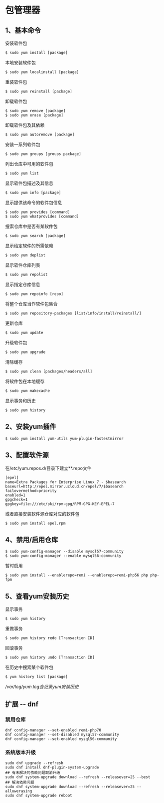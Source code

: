 # 包管理器

## 1、基本命令

安装软件包

````
$ sudo yum install [package]
````

本地安装软件包

````
$ sudo yum localinstall [package]
````

重装软件包

````
$ sudo yum reinstall [package]
````
卸载软件包

````
$ sudo yum remove [package]
$ sudo yum erase [package]
````

卸载软件包及其依赖

````
$ sudo yum autoremove [package]
````

安装一系列软件包

````
$ sudo yum groups [groups package]
````

列出仓库中可用的软件包

````
$ sudo yum list
````

显示软件包描述及其信息

````
$ sudo yum info [package]
````

显示提供该命令的软件包信息

````
$ sudo yum provides [command]
$ sudo yum whatprovides [command]
````

搜索仓库中是否有某软件包

````
$ sudo yum search [package]
````

显示给定软件的所需依赖

````
$ sudo yum deplist
````

显示软件仓库列表

````
$ sudo yum repolist
````

显示指定仓库信息

````
$ sudo yum repoinfo [repo]
````

将整个仓库当作软件包集合

````
$ sudo yum repository-packages [list/info/install/reinstall/]
````

更新仓库

````
$ sudo yum update
````

升级软件包

````
$ sudo yum upgrade
````

清除缓存

````
$ sudo yum clean [packages/headers/all]
````

将软件包在本地缓存

````
$ sudo yum makecache
````

显示事务和历史

````
$ sudo yum history
````

## 2、安装yum插件

````
$ sudo yum install yum-utils yum-plugin-fastestmirror
````

## 3、配置软件源

在/etc/yum.repos.d/目录下建立**.repo文件

````
[epel]
name=Extra Packages for Enterprise Linux 7 - $basearch
baseurl=http://epel.mirror.ucloud.cn/epel/7/$basearch
failovermethod=priority
enabled=1
gpgcheck=1
gpgkey=file:///etc/pki/rpm-gpg/RPM-GPG-KEY-EPEL-7
````

或者直接安装软件源仓库对应的软件包

````
$ sudo yum install epel.rpm
````

## 4、禁用/启用仓库

````
$ sudo yum-config-manager --disable mysql57-community
$ sudo yum-config-manager --enable mysql56-community
````

暂时启用

````
$ sudo yum install --enablerepo=remi --enablerepo=remi-php56 php php-fpm
````

## 5、查看yum安装历史

显示事务

````
$ sudo yum history
````

重做事务

````
$ sudo yum history redo [Transaction ID]
````

回滚事务

````
$ sudo yum history undo [Transaction ID]
````
在历史中搜索某个软件包
````
$ yum history list [package]
````

_/var/log/yum.log会记录yum安装历史_

## 扩展 -- dnf

### 禁用仓库

````
dnf config-manager --set-enabled remi-php70
dnf config-manager --set-disabled mysql57-community
dnf config-manager --set-enabled mysql56-community
````

### 系统版本升级

````
sudo dnf upgrade --refresh
sudo dnf install dnf-plugin-system-upgrade
## 有未解决的依赖问题取消升级
sudo dnf system-upgrade download --refresh --releasever=25 --best
## 解决依赖问题
sudo dnf system-upgrade download --refresh --releasever=25 --allowerasing
sudo dnf system-upgrade reboot
````
